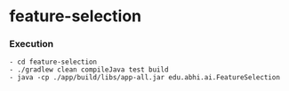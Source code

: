 # feature-selection


### Execution  

    - cd feature-selection
    - ./gradlew clean compileJava test build
    - java -cp ./app/build/libs/app-all.jar edu.abhi.ai.FeatureSelection